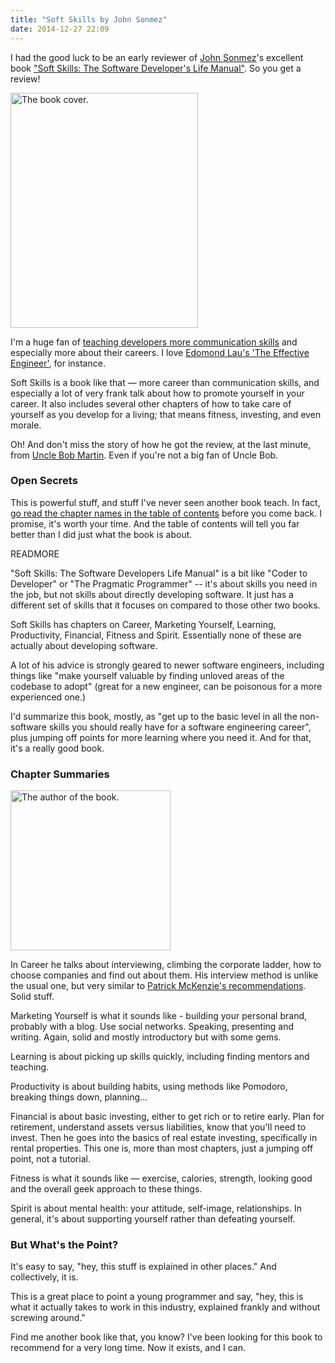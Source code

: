 ```yaml
---
title: "Soft Skills by John Sonmez"
date: 2014-12-27 22:09
---
```

I had the good luck to be an early reviewer of <a href="https://twitter.com/jsonmez">John Sonmez</a>'s excellent book <a href="http://www.amazon.com/Soft-Skills-software-developers-manual/dp/1617292397">"Soft Skills: The Software Developer's Life Manual"</a>. So you get a review!

<img class="pull-right" src="/images/sonmez/SoftSkillsCover.png" width="300" height="376" alt="The book cover." />

I'm a huge fan of <a href="http://codefol.io/posts/how-to-produce-and-learn-at-the-same-time">teaching developers more communication skills</a> and especially more about their careers. I love <a href="http://theeffectiveengineer.com">Edomond Lau's 'The Effective Engineer'</a>, for instance.

Soft Skills is a book like that &mdash; more career than communication skills, and especially a lot of very frank talk about how to promote yourself in your career. It also includes several other chapters of how to take care of yourself as you develop for a living; that means fitness, investing, and even morale.

Oh! And don't miss the story of how he got the review, at the last minute, from <a href="https://twitter.com/unclebobmartin">Uncle Bob Martin</a>. Even if you're not a big fan of Uncle Bob.

<h3>Open Secrets</h3>

This is powerful stuff, and stuff I've never seen another book teach. In fact, <a href="http://www.manning.com/sonmez/excerpt_contents.html">go read the chapter names in the table of contents</a> before you come back. I promise, it's worth your time. And the table of contents will tell you far better than I did just what the book is about.

READMORE

"Soft Skills: The Software Developers Life Manual" is a bit like "Coder to
Developer" or "The Pragmatic Programmer" -- it's about skills you need in the
job, but not skills about directly developing software. It just has a
different set of skills that it focuses on compared to those other two books.

Soft Skills has chapters on Career, Marketing Yourself, Learning, Productivity, Financial, Fitness and Spirit. Essentially none of these are actually about developing software.

A lot of his advice is strongly geared to newer software engineers, including things like "make yourself valuable by finding unloved areas of the codebase to adopt" (great for a new engineer, can be poisonous for a more experienced one.)

I'd summarize this book, mostly, as "get up to the basic level in all the non-software skills you should really have for a software engineering career", plus jumping off points for more learning where you need it. And for that, it's a really good book.

<h3>Chapter Summaries</h3>

<img class="pull-right" src="/images/sonmez/john_sonmez.jpeg" width="256" height="256" alt="The author of the book." />

In Career he talks about interviewing, climbing the corporate ladder, how to choose companies and find out about them. His interview method is unlike the usual one, but very similar to <a href="http://www.kalzumeus.com/2012/01/23/salary-negotiation/">Patrick McKenzie's recommendations</a>. Solid stuff.

Marketing Yourself is what it sounds like - building your personal brand, probably with a blog. Use social networks. Speaking, presenting and writing. Again, solid and mostly introductory but with some gems.

Learning is about picking up skills quickly, including finding mentors and teaching.

Productivity is about building habits, using methods like Pomodoro, breaking things down, planning...

Financial is about basic investing, either to get rich or to retire early. Plan for retirement, understand assets versus liabilities, know that you'll need to invest. Then he goes into the basics of real estate investing, specifically in rental properties. This one is, more than most chapters, just a jumping off point, not a tutorial.

Fitness is what it sounds like &mdash; exercise, calories, strength, looking good and the overall geek approach to these things.

Spirit is about mental health: your attitude, self-image, relationships. In general, it's about supporting yourself rather than defeating yourself.

<h3>But What's the Point?</h3>

It's easy to say, "hey, this stuff is explained in other places." And collectively, it is.

This is a great place to point a young programmer and say, "hey, this is what it actually takes to work in this industry, explained frankly and without screwing around."

Find me another book like that, you know? I've been looking for this book to recommend for a very long time. Now it exists, and I can.
